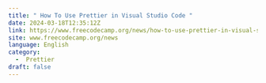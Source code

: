 ```yaml
---
title: " How To Use Prettier in Visual Studio Code "
date: 2024-03-18T12:35:12Z
link: https://www.freecodecamp.org/news/how-to-use-prettier-in-visual-studio-code/?utm_medium=RSS&utm_source=news.12bit.vn
site: www.freecodecamp.org/news
language: English
category:
  -  Prettier 
draft: false
---
```

